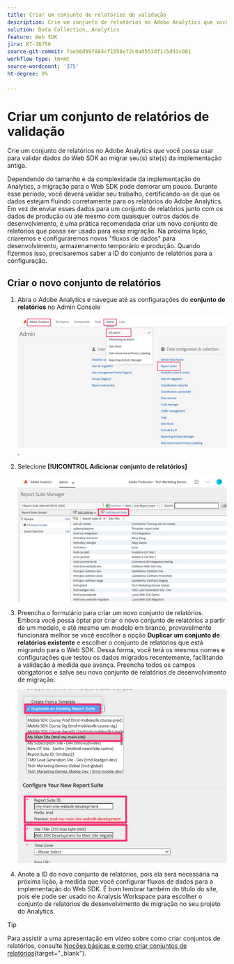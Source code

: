 ```yaml
---
title: Criar um conjunto de relatórios de validação
description: Crie um conjunto de relatórios no Adobe Analytics que você possa usar para validar dados do Web SDK ao migrar seu(s) site(s) da implementação antiga.
solution: Data Collection, Analytics
feature: Web SDK
jira: KT-16756
source-git-commit: 7ae56d997884cf1558e72c0ad553df1c5d43c081
workflow-type: tm+mt
source-wordcount: '375'
ht-degree: 0%

---
```


# Criar um conjunto de relatórios de validação

Crie um conjunto de relatórios no Adobe Analytics que você possa usar para validar dados do Web SDK ao migrar seu(s) site(s) da implementação antiga.

Dependendo do tamanho e da complexidade da implementação do Analytics, a migração para o Web SDK pode demorar um pouco. Durante esse período, você deverá validar seu trabalho, certificando-se de que os dados estejam fluindo corretamente para os relatórios do Adobe Analytics. Em vez de enviar esses dados para um conjunto de relatórios junto com os dados de produção ou até mesmo com quaisquer outros dados de desenvolvimento, é uma prática recomendada criar um novo conjunto de relatórios que possa ser usado para essa migração. Na próxima lição, criaremos e configuraremos novos &quot;fluxos de dados&quot; para desenvolvimento, armazenamento temporário e produção. Quando fizermos isso, precisaremos saber a ID do conjunto de relatórios para a configuração.

## Criar o novo conjunto de relatórios

1. Abra o Adobe Analytics e navegue até as configurações do **conjunto de relatórios** no Admin Console

   ![Admin Console](assets/aa-admin-console.jpg).

1. Selecione **[!UICONTROL Adicionar conjunto de relatórios]**

   ![Adicionar conjunto de relatórios](assets/add-report-suite.jpg)

1. Preencha o formulário para criar um novo conjunto de relatórios. Embora você possa optar por criar o novo conjunto de relatórios a partir de um modelo, e até mesmo um modelo em branco, provavelmente funcionará melhor se você escolher a opção **Duplicar um conjunto de relatórios existente** e escolher o conjunto de relatórios que está migrando para o Web SDK. Dessa forma, você terá os mesmos nomes e configurações que testou os dados migrados recentemente, facilitando a validação à medida que avança. Preencha todos os campos obrigatórios e salve seu novo conjunto de relatórios de desenvolvimento de migração.

   ![Novo conjunto de relatórios de desenvolvimento de migração](assets/new-websdk-validation-report-suite.jpg)

1. Anote a ID do novo conjunto de relatórios, pois ela será necessária na próxima lição, à medida que você configurar fluxos de dados para a implementação do Web SDK. É bom lembrar também do título do site, pois ele pode ser usado no Analysis Workspace para escolher o conjunto de relatórios de desenvolvimento de migração no seu projeto do Analytics.

>[!TIP]
>
>Para assistir a uma apresentação em vídeo sobre como criar conjuntos de relatórios, consulte [Noções básicas e como criar conjuntos de relatórios](https://experienceleague.adobe.com/pt-br/docs/analytics-learn/tutorials/intro-to-analytics/analytics-basics/understanding-and-creating-report-suites){target="_blank"}.

